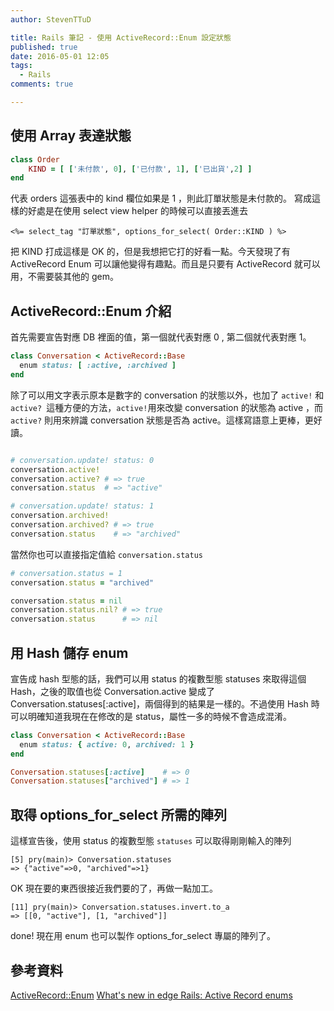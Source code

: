 ```yaml
---
author: StevenTTuD

title: Rails 筆記 - 使用 ActiveRecord::Enum 設定狀態
published: true
date: 2016-05-01 12:05
tags:
  - Rails
comments: true

---
```

## 使用 Array 表達狀態

```rb
class Order
	KIND = [ ['未付款', 0], ['已付款', 1], ['已出貨',2] ]
end
```

代表 orders 這張表中的 kind 欄位如果是 1 ，則此訂單狀態是未付款的。
寫成這樣的好處是在使用 select view helper 的時候可以直接丟進去

```erb
<%= select_tag "訂單狀態", options_for_select( Order::KIND ) %>
```

把 KIND 打成這樣是 OK 的，但是我想把它打的好看一點。今天發現了有 ActiveRecord Enum 可以讓他變得有趣點。而且是只要有 ActiveRecord 就可以用，不需要裝其他的 gem。

## ActiveRecord::Enum 介紹

首先需要宣告對應 DB 裡面的值，第一個就代表對應 0 , 第二個就代表對應 1。

```rb
class Conversation < ActiveRecord::Base
  enum status: [ :active, :archived ]
end
```

除了可以用文字表示原本是數字的 conversation 的狀態以外，也加了 `active!` 和 `active? `這種方便的方法，`active!`用來改變 conversation 的狀態為 active ，而 `active?` 則用來辨識 conversation 狀態是否為 active。這樣寫語意上更棒，更好讀。

```rb

# conversation.update! status: 0
conversation.active!
conversation.active? # => true
conversation.status  # => "active"

# conversation.update! status: 1
conversation.archived!
conversation.archived? # => true
conversation.status    # => "archived"
```

當然你也可以直接指定值給 `conversation.status`

```rb
# conversation.status = 1
conversation.status = "archived"

conversation.status = nil
conversation.status.nil? # => true
conversation.status      # => nil
```

## 用 Hash 儲存 enum

宣告成 hash 型態的話，我們可以用 status 的複數型態 statuses 來取得這個 Hash，之後的取值也從 Conversation.active 變成了 Conversation.statuses[:active]，兩個得到的結果是一樣的。不過使用 Hash 時可以明確知道我現在在修改的是 status，屬性一多的時候不會造成混淆。

```rb
class Conversation < ActiveRecord::Base
  enum status: { active: 0, archived: 1 }
end

Conversation.statuses[:active]    # => 0
Conversation.statuses["archived"] # => 1
```

## 取得 options_for_select 所需的陣列

這樣宣告後，使用 status 的複數型態 `statuses` 可以取得剛剛輸入的陣列

```
[5] pry(main)> Conversation.statuses
=> {"active"=>0, "archived"=>1}
```

OK 現在要的東西很接近我們要的了，再做一點加工。

```
[11] pry(main)> Conversation.statuses.invert.to_a
=> [[0, "active"], [1, "archived"]]
```

done! 現在用 enum 也可以製作 options_for_select 專屬的陣列了。

## 參考資料
[ActiveRecord::Enum](http://edgeapi.rubyonrails.org/classes/ActiveRecord/Enum.html)
[What's new in edge Rails: Active Record enums](https://robots.thoughtbot.com/whats-new-in-edge-rails-active-record-enum)